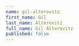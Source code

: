 ```yaml
---
name: gil-alterovitz
first_name: Gil
last_name: Alterovitz
full_name: Gil Alterovitz
published: false
---
```


